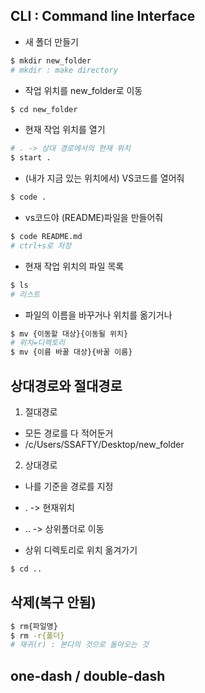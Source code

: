 ## CLI : Command line Interface

- 새 폴더 만들기
```bash
$ mkdir new_folder
# mkdir : make directory
```


- 작업 위치를 new_folder로 이동
```bash
$ cd new_folder
```

- 현재 작업 위치를 열기
```bash
# . -> 상대 경로에서의 현재 위치
$ start .
```

- (내가 지금 있는 위치에서) VS코드를 열어줘
```bash
$ code .
```

- vs코드야 (README)파일을 만들어줘
```bash
$ code README.md
# ctrl+s로 저장
```

- 현재 작업 위치의 파일 목록
```bash
$ ls
# 리스트
```

- 파일의 이름을 바꾸거나 위치를 옮기거나
```bash
$ mv {이동할 대상}{이동될 위치} 
# 위치=디렉토리
$ mv {이름 바꿀 대상}{바꿀 이름}
```


## 상대경로와 절대경로
1. 절대경로
 - 모든 경로를 다 적어둔거
 - /c/Users/SSAFTY/Desktop/new_folder

2. 상대경로
 - 나를 기준을 경로를 지정
 - . -> 현재위치
 - .. -> 상위폴더로 이동

 - 상위 디렉토리로 위치 옮겨가기
```bash
$ cd ..
```



## 삭제(복구 안됨)
```bash
$ rm{파일명}
$ rm -r{폴더}
# 재귀(r) : 본디의 것으로 돌아오는 것
```


## one-dash / double-dash
